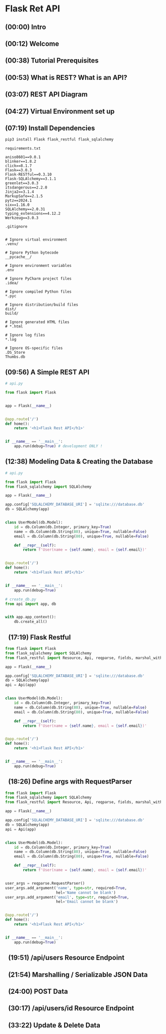 # Flask Ret API

## (00:00) Intro

## (00:12) Welcome

## (00:38) Tutorial Prerequisites

## (00:53) What is REST? What is an API?

## (03:07) REST API Diagram

## (04:27) Virtual Environment set up

## (07:19) Install Dependencies

```py
pip3 install Flask flask_restful flask_sqlalchemy
```

`requirements.txt`

```text
aniso8601==9.0.1
blinker==1.8.2
click==8.1.7
Flask==3.0.3
Flask-RESTful==0.3.10
Flask-SQLAlchemy==3.1.1
greenlet==3.0.3
itsdangerous==2.2.0
Jinja2==3.1.4
MarkupSafe==2.1.5
pytz==2024.1
six==1.16.0
SQLAlchemy==2.0.31
typing_extensions==4.12.2
Werkzeug==3.0.3
```

`.gitignore`

```text

# Ignore virtual environment
.venv/

# Ignore Python bytecode
__pycache__/

# Ignore environment variables
.env

# Ignore PyCharm project files
.idea/

# Ignore compiled Python files
*.pyc

# Ignore distribution/build files
dist/
build/

# Ignore generated HTML files
# *.html

# Ignore log files
*.log

# Ignore OS-specific files
.DS_Store
Thumbs.db
```

## (09:56) A Simple REST API

```py
# api.py

from flask import Flask


app = Flask(__name__)


@app.route('/')
def home():
    return '<h1>Flask Rest API</h1>'


if __name__ == '__main__':
    app.run(debug=True) # development ONLY !
```

## (12:38) Modeling Data & Creating the Database

```py
# api.py

from flask import Flask
from flask_sqlalchemy import SQLAlchemy

app = Flask(__name__)

app.config['SQLALCHEMY_DATABASE_URI'] = 'sqlite:///database.db'
db = SQLAlchemy(app)


class UserModel(db.Model):
    id = db.Column(db.Integer, primary_key=True)
    name = db.Column(db.String(80), unique=True, nullable=False)
    email = db.Column(db.String(80), unique=True, nullable=False)

    def __repr__(self):
        return f'User(name = {self.name}, email = {self.email})'


@app.route('/')
def home():
    return '<h1>Flask Rest API</h1>'


if __name__ == '__main__':
    app.run(debug=True)
```

```py
# create_db.py
from api import app, db


with app.app_context():
    db.create_all()

```

##   (17:19) Flask Restful

```py
from flask import Flask
from flask_sqlalchemy import SQLAlchemy
from flask_restful import Resource, Api, reqparse, fields, marshal_with, abort

app = Flask(__name__)

app.config['SQLALCHEMY_DATABASE_URI'] = 'sqlite:///database.db'
db = SQLAlchemy(app)
api = Api(app)


class UserModel(db.Model):
    id = db.Column(db.Integer, primary_key=True)
    name = db.Column(db.String(80), unique=True, nullable=False)
    email = db.Column(db.String(80), unique=True, nullable=False)

    def __repr__(self):
        return f'User(name = {self.name}, email = {self.email})'


@app.route('/')
def home():
    return '<h1>Flask Rest API</h1>'


if __name__ == '__main__':
    app.run(debug=True)

```

##   (18:26) Define args with RequestParser

```py
from flask import Flask
from flask_sqlalchemy import SQLAlchemy
from flask_restful import Resource, Api, reqparse, fields, marshal_with, abort

app = Flask(__name__)

app.config['SQLALCHEMY_DATABASE_URI'] = 'sqlite:///database.db'
db = SQLAlchemy(app)
api = Api(app)


class UserModel(db.Model):
    id = db.Column(db.Integer, primary_key=True)
    name = db.Column(db.String(80), unique=True, nullable=False)
    email = db.Column(db.String(80), unique=True, nullable=False)

    def __repr__(self):
        return f'User(name = {self.name}, email = {self.email})'


user_args = reqparse.RequestParser()
user_args.add_argument('name', type=str, required=True,
                       hel='Name cannot be blank')
user_args.add_argument('email', type=str, required=True,
                       hel='Email cannot be blank')


@app.route('/')
def home():
    return '<h1>Flask Rest API</h1>'


if __name__ == '__main__':
    app.run(debug=True)

```

##   (19:51) /api/users Resource Endpoint

##   (21:54) Marshalling / Serializable JSON Data

##   (24:00) POST Data

##   (30:17) /api/users/id Resource Endpoint

##   (33:22) Update & Delete Data
